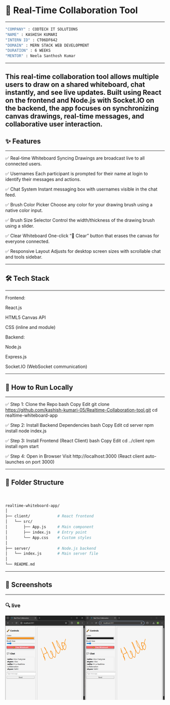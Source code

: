 # 💬 Real-Time Collaboration Tool
---
```bash
"COMPANY" : CODTECH IT SOLUTIONS
"NAME" : KASHISH KUMARI
"INTERN ID" : CT06DF642
"DOMAIN" : MERN STACK WEB DEVELOPMENT
"DURATION" : 6 WEEKS
"MENTOR" : Neela Santhosh Kumar
```

---



This real-time collaboration tool allows multiple users to draw on a shared whiteboard, chat instantly, and see live updates. Built using React on the frontend and Node.js with Socket.IO on the backend, the app focuses on synchronizing canvas drawings, real-time messages, and collaborative user interaction.
---



## ✨ Features
---

✅ Real-time Whiteboard Syncing
Drawings are broadcast live to all connected users.

✅ Usernames
Each participant is prompted for their name at login to identify their messages and actions.

✅ Chat System
Instant messaging box with usernames visible in the chat feed.

✅ Brush Color Picker
Choose any color for your drawing brush using a native color input.

✅ Brush Size Selector
Control the width/thickness of the drawing brush using a slider.

✅ Clear Whiteboard
One-click “🧽 Clear” button that erases the canvas for everyone connected.

✅ Responsive Layout
Adjusts for desktop screen sizes with scrollable chat and tools sidebar.

---

## 🛠️ Tech Stack
---

Frontend:

React.js

HTML5 Canvas API

CSS (inline and module)

Backend:

Node.js

Express.js

Socket.IO (WebSocket communication)

---

## 🚀 How to Run Locally
---

✅ Step 1: Clone the Repo
bash
Copy
Edit
git clone https://github.com/kashish-kumari-05/Realtime-Collaboration-tool.git
cd realtime-whiteboard-app

✅ Step 2: Install Backend Dependencies
bash
Copy
Edit
cd server
npm install
node index.js

✅ Step 3: Install Frontend (React Client)
bash
Copy
Edit
cd ../client
npm install
npm start

✅ Step 4: Open in Browser
Visit http://localhost:3000
(React client auto-launches on port 3000)

---

📁 Folder Structure
---
```bash


realtime-whiteboard-app/
│
├── client/            # React frontend
│   └── src/
│       ├── App.js     # Main component
│       ├── index.js   # Entry point
│       └── App.css    # Custom styles
│
├── server/            # Node.js backend
│   └── index.js       # Main server file
│
└── README.md
```
---

## 📸 Screenshots
---
### 🔍 live
![Home Page](screenshot/output.png)

